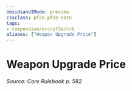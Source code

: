 ```yaml
---
obsidianUIMode: preview
cssclass: pf2e,pf2e-note
tags:
- compendium/src/pf2e/crb
aliases: ["Weapon Upgrade Price"]
---
```

# Weapon Upgrade Price  
*Source: Core Rulebook p. 582*